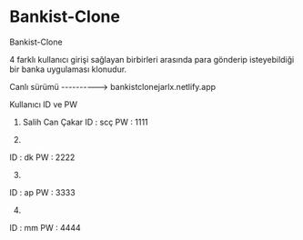 # Bankist-Clone
Bankist-Clone


4 farklı kullanıcı girişi sağlayan birbirleri arasında para gönderip isteyebildiği bir banka uygulaması klonudur.

Canlı sürümü  ----------> bankistclonejarlx.netlify.app

Kullanıcı ID ve PW

1) Salih Can Çakar
ID : scç
PW : 1111

2)
ID : dk
PW : 2222

3)
ID : ap
PW : 3333

4)
ID : mm
PW : 4444

